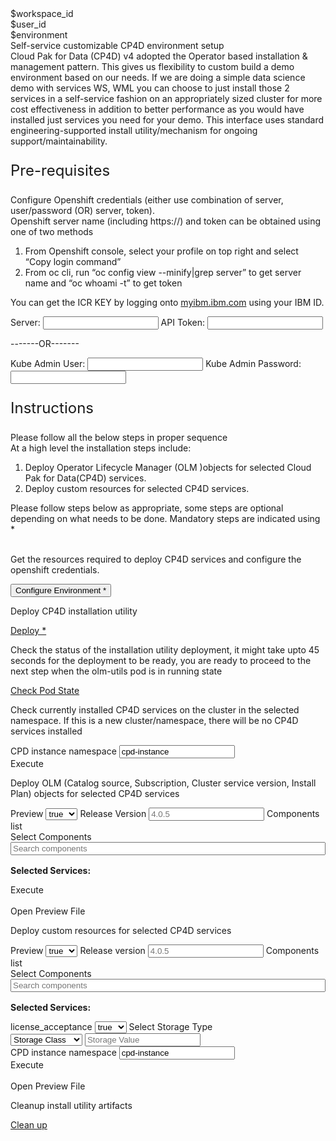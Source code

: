 <html>

<head>
  <meta name="viewport" content="width=device-width, initial-scale=1" />
  <script src="olm-utils-v2.js">
  </script>
  <link rel="stylesheet" href="olm-utils-v2.css">
  <style>
    .header {
      background-image: url("https://raw.githubusercontent.com/IBM/Developer-Playground/master/didact/images/video_insights.jpeg");
    }
  </style>

</head>

<body>
  <div style="margin-top:2rem"></div>
  <div id="workspaceID" class="hidden-state">$workspace_id</div>
  <div id="userID" class="hidden-state">$user_id</div>
  <div id="environment" class="hidden-state">$environment</div>
  <div class="header">
    <div class="left-content">
      <div class="apptitle">Self-service customizable CP4D environment setup</div>
      <div class="subheading">Cloud Pak for Data (CP4D) v4 adopted the Operator based installation & management pattern.
        This gives us flexibility to custom build a demo environment based on our needs. If we are doing a simple data
        science demo with services WS, WML you can choose to just install those 2 services in a self-service fashion on
        an appropriately sized cluster for more cost effectiveness in addition to better performance as you would have
        installed just services you need for your demo. This interface uses standard engineering-supported install
        utility/mechanism for ongoing support/maintainability.</div>
    </div>
  </div>
  <div class="section">
    <p style="font-size:24px">Pre-requisites</p>
    <div>
      <p>Configure Openshift credentials (either use combination of server, user/password (OR) server, token).<br>
        Openshift server name (including https://) and token can be obtained using one of two methods
      <ol>
        <li>From Openshift console, select your profile on top right and select “Copy login command”</li>
        <li>From oc cli, run “oc config view --minify|grep server” to get server name and “oc whoami -t” to get token
        </li>
      </ol>
      You can get the ICR KEY by logging onto <a href="https://myibm.ibm.com">myibm.ibm.com</a> using your IBM ID.
      </p>
      <div class="env-config">
        <label>Server: </label><input class="env-variables" name="server" type="text" />
        <label>API Token: </label><input class="env-variables" name="api_token" type="text" />
        <p>-------OR-------</p>
        <p></p>
        <label>Kube Admin User: </label><input class="env-variables" name="kubeadmin_user" type="text" />
        <label>Kube Admin Password: </label><input class="env-variables" name="kubeadmin_pass" type="password" />
      </div>
    </div>
  </div>
  <div class="section">
    <p style="font-size: 24px">Instructions</p>
    Please follow all the below steps in proper sequence<br>
    At a high level the installation steps include:
    <ol>
      <li>Deploy Operator Lifecycle Manager (OLM )objects for selected Cloud Pak for Data(CP4D) services.</li>
      <li>Deploy custom resources for selected CP4D services.</li>
    </ol>
    Please follow steps below as appropriate, some steps are optional depending on what needs to be done. Mandatory
    steps are indicated using *<br><br>
  </div>
  <div class="timeline-container">
    <!--<div class="timeline">
      <div class="content">
        <p>Open the sandbox terminal.</p>
      </div>
      <a class="button is-dark is-medium" title="Open Terminal"
        href="didact://?commandId=terminal-for-sandbox-container:new">Open Terminal *</a>
      <span class="dot"></span>
    </div>-->
    <div class="timeline">
      <div class="content">
        <p>Get the resources required to deploy CP4D services and configure the openshift credentials.</p>
      </div>
      <button class="button is-dark is-medium" id="configure-env" title="Configure Environment">Configure Environment *</button>
      <a id="config_command_exec" ,href=""></a>
      <span class="dot"></span>
    </div>
    <!--<div class="timeline">
      <div class="content">
        <p>Configure Openshift credentials (either use combination of server, user/password (OR) server, token).<br>
          Openshift server name (including https://) and token can be obtained using one of two methods
        <ol>
          <li>From Openshift console, select your profile on top right and select “Copy login command”</li>
          <li>From oc cli, run “oc config view --minify|grep server” to get server name and “oc whoami -t” to get token
          </li>
        </ol>
        You can get the ICR KEY by logging onto <a href="https://myibm.ibm.com">myibm.ibm.com</a> using your IBM ID.
        </p>
      </div>
      <a class="button is-dark is-medium" title="open env file"
        href="didact://?commandId=vscode.open&projectFilePath=/projects/techzone/olm-utils-v2/env.sh">Configure *
      </a>
      <span class="dot"></span>
    </div>-->
    <div class="timeline">
      <div class="content">
        <p>Deploy CP4D installation utility </p>
      </div>
      <a class="button is-dark is-medium" title="open env file"
        href="didact://?commandId=vscode.didact.sendNamedTerminalAString&&text=sandbox terminal$$source env.sh">Deploy
        *
      </a>
      <span class="dot"></span>
    </div>
    <div class="timeline">
      <div class="content">
        <p>Check the status of the installation utility deployment, it might take upto 45 seconds for the deployment to
          be ready, you are ready to proceed to the next step when the olm-utils pod is in running state </p>
      </div>
      <a class="button is-dark is-medium" title="Check Pod State"
        href="didact://?commandId=vscode.didact.sendNamedTerminalAString&&text=sandbox terminal$$get_pods">Check Pod
        State
      </a>
      <span class="dot"></span>
    </div>
    <!-- <div class="timeline">
      <div class="content">
        <p>Run Utils Login to OC</p>
        <a class="button is-dark is-medium" title="Check Pod State"
          href="didact://?commandId=vscode.didact.sendNamedTerminalAString&&text=sandbox terminal$$oclogin_auto">oclogin
        </a>
      </div>
    </div> -->
    <!--<div class="timeline">
      <div class="content">
        <p>Installation of CP4D services requires the correct service code/name to be used, you can get the services
          code/name by listing components. The subsequent steps have a “components” field where you can provide one or
          more service code(s) in a comma-separated list </p>
      </div>
      <a class="button is-dark is-medium" title="Check Pod State"
        href="didact://?commandId=vscode.didact.sendNamedTerminalAString&&text=sandbox terminal$$run_utils list-components --release=4.0.5">List
        Components
      </a>
      <span class="dot"></span>
    </div>-->
    <div class="timeline">
      <div class="content">
        <p>Check currently installed CP4D services on the cluster in the selected namespace. If this is a new
          cluster/namespace, there will be no CP4D services installed</p>
        <label>CPD instance namespace</label>
        <input type="text" id="cpd_instance_value" value="cpd-instance">
      </div>
      <a class="button is-dark is-medium" title="Execute" id="existing_service">Execute
      </a>
      <span class="dot"></span>
    </div>
    <div class="timeline">
      <div class="content">
        <p>Deploy OLM (Catalog source, Subscription, Cluster service version, Install Plan) objects for selected CP4D
          services</p>
        <div class="env-config">
          <label>Preview</label>
          <select id="olm_preview_value">
            <option value="true">true</option>
            <option value="false">false</option>
          </select>
          <label>Release Version</label>
          <input type="text" id="olm_release_version" placeholder="4.0.5">
          <label>Components list</label>
          <div id="olm-service-list" class="dropdown-check-list" tabindex="100">
            <span class="anchor">Select Components</span>
            <div class="items">
              <input id="olm-services-search" type="search" placeholder="Search components" style="width: 100%" />
              <ul id="olm-git-services">
              </ul>
            </div>
          </div>
        </div>
        <p style="margin-top:1rem"><b>Selected Services: </b><span id="olm-selected-services"></span></p>
        <!--<input type="text" id="olm_component_list" placeholder="cpfs,cpd_platform"><br><br>-->
      </div>
      <a class="button is-dark is-medium" title="Execute" id="install_olm">Execute
      </a>
      <br />
      <br />
      <a class="button is-dark is-medium" title="open the preview file" id="get_preview">Open Preview File
      </a>
      <span class="dot"></span>
    </div>
    <div class="timeline">
      <div class="content">
        <p>Deploy custom resources for selected CP4D services</p>
        <div class="env-config">
          <label>Preview</label>
          <select id="cr_preview_value">
            <option value="true">true</option>
            <option value="false">false</option>
          </select>
          <label>Release version</label>
          <input type="text" id="cr_release_version" placeholder="4.0.5">
          <label>Components list
            &nbsp;&nbsp;&nbsp;&nbsp;&nbsp;&nbsp;&nbsp;&nbsp;&nbsp;&nbsp;&nbsp;&nbsp;&nbsp;&nbsp;&nbsp;&nbsp;</label>
          <div id="cr-service-list" class="dropdown-check-list" tabindex="100">
            <span class="anchor">Select Components</span>
            <div class="items">
              <input id="cr-services-search" type="search" placeholder="Search components" style="width: 100%" />
              <ul id="cr-git-services">
              </ul>
            </div>
          </div>
        </div>
        <p style="margin-top:1rem"><b>Selected Services: </b><span id="cr-selected-services"></span></p>
        <p></p>
        <!--<input type="text" id="cr_component_list" placeholder="cpfs,cpd_platform">-->
        <div class="env-config">
          <label>license_acceptance</label>
          <select id="cr_license_acceptance">
            <option value="true">true</option>
            <option value="false">false</option>
          </select>
          <label>Select Storage Type</label>
          <div>
            <select id="cr_storage_class">
              <option value="storage_class">Storage Class</option>
              <option value="storage_vendor">Storage Vendor</option>
            </select>
            <input type="text" id="cr_storage_value" placeholder="Storage Value">
          </div>
          <label>CPD instance namespace</label>
          <input type="text" id="cr_cpd_instance" value="cpd-instance">
        </div>
      </div>
      <a class="button is-dark is-medium" title="Execute" id="install_cr">Execute
      </a>
      <br />
      <br />
      <a class="button is-dark is-medium" title="open the preview file" id="get_preview_2">Open Preview File
      </a>
      <span class="dot"></span>
    </div>
    <div class="timeline">
      <div class="content">
        <p>Cleanup install utility artifacts</p>
      </div>
      <a class="button is-dark is-medium" title="Check Pod State"
        href="didact://?commandId=vscode.didact.sendNamedTerminalAString&&text=sandbox terminal$$sh delete.sh">Clean
        up
      </a>
      <span class="dot"></span>
    </div>
  </div>
  <a id="command_exec" ,href=""></a>
</body>

</html>
